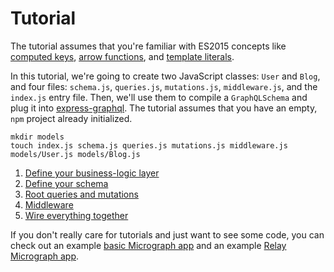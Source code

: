 # Tutorial
The tutorial assumes that you're familiar with ES2015 concepts like [computed keys](https://developer.mozilla.org/en-US/docs/Web/JavaScript/Reference/Operators/Object_initializer#Computed_property_names), [arrow functions](https://developer.mozilla.org/en-US/docs/Web/JavaScript/Guide/Functions#Arrow_functions), and [template literals](https://developer.mozilla.org/en-US/docs/Web/JavaScript/Reference/Template_literals).

In this tutorial, we're going to create two JavaScript classes: `User` and `Blog`, and four files: `schema.js`, `queries.js`, `mutations.js`, `middleware.js`, and the `index.js` entry file. Then, we'll use them to compile a `GraphQLSchema` and plug it into
[express-graphql](https://github.com/graphql/express-graphql). The tutorial assumes that you have an empty, `npm` project already initialized.

```
mkdir models
touch index.js schema.js queries.js mutations.js middleware.js models/User.js models/Blog.js
```

1. [Define your business-logic layer](tutorial/define-business-logic.html)
2. [Define your schema](tutorial/define-the-schema.html)
3. [Root queries and mutations](tutorial/root-queries-and-mutations.html)
4. [Middleware](tutorial/middleware.html)
5. [Wire everything together](tutorial/wire-everything-together.html)

If you don't really care for tutorials and just want to see some code, you can check out an example [basic Micrograph app](https://github.com/dylnslck/micrograph/example/basic) and an example [Relay Micrograph app](https://github.com/dylnslck/micrograph/example/relay).
